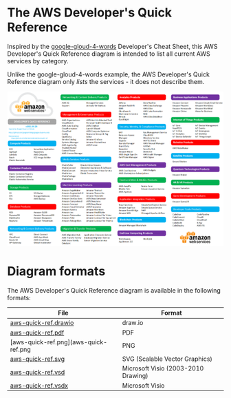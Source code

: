 # The AWS Developer's Quick Reference

Inspired by the [google-gloud-4-words](https://github.com/gregsramblings/google-cloud-4-words) Developer's Cheat Sheet, this AWS Developer's Quick Reference diagram is intended to list all current AWS services by category.

Unlike the google-gloud-4-words example, the AWS Developer's Quick Reference diagram only *lists* the services - it does not describe them.

![Image of AWS Developers Quick Reference diagram](aws-quick-ref.png)

# Diagram formats

The AWS Developer's Quick Reference diagram is available in the following formats:

| File   | Format |
|----------|----------|
| [aws-quick-ref.drawio](aws-quick-ref.drawio) |  draw.io |
| [aws-quick-ref.pdf](aws-quick-ref.pdf) |    PDF   |
| [aws-quick-ref.png](aws-quick-ref.png |    PNG   |
| [aws-quick-ref.svg](aws-quick-ref.svg) | SVG (Scalable Vector Graphics) |
| [aws-quick-ref.vsd](aws-quick-ref.vsd) | Microsoft Visio (2003-2010 Drawing) |
| [aws-quick-ref.vsdx](aws-quick-ref.vsdx) | Microsoft Visio |